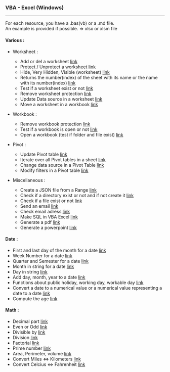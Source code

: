 
### VBA - Excel  (Windows)
---

For each resource, you have a .bas(vb) or a .md file.  
An example is provided if possible. => xlsx or xlsm file  

#### Various :

- Worksheet :

  - Add or del a worksheet [link](https://github.com/NicoDupont/Resources/blob/master/VBA-Excel/Various/add_or_del_worksheet.bas)
  - Protect / Unprotect a worksheet [link](https://github.com/NicoDupont/Resources/blob/master/VBA-Excel/Various/protect_worksheet.bas)
  - Hide, Very Hidden, Visible (worksheet) [link](https://github.com/NicoDupont/Resources/blob/master/VBA-Excel/Various/hide_visible_worksheet.bas)
  - Returns the number(index) of the sheet with its name or the name with its number(index) [link](https://github.com/NicoDupont/Resources/blob/master/VBA-Excel/Various/sheet_index_name.bas)
  - Test if a worksheet exist or not [link](https://github.com/NicoDupont/Resources/blob/master/VBA-Excel/Various/worksheet_exist.bas)
  - Remove worksheet protection [link](https://github.com/NicoDupont/Resources/blob/master/VBA-Excel/Various/remove_sheet_protection.bas)
  - Update Data source in a worksheet [link](https://github.com/NicoDupont/Resources/blob/master/VBA-Excel/Various/update_data.bas)
  - Move a worksheet in a workbook [link](https://github.com/NicoDupont/Resources/blob/master/VBA-Excel/Various/move_worksheet.bas)

- Workbook :

  - Remove workbook protection [link](https://github.com/NicoDupont/Resources/blob/master/VBA-Excel/Various/remove_workbook_protection.bas)
  - Test if a workbook is open or not [link](https://github.com/NicoDupont/Resources/blob/master/VBA-Excel/Various/workbook_is_open.bas)
  - Open a workbook (test if folder and file exist) [link](https://github.com/NicoDupont/Resources/blob/master/VBA-Excel/Various/open_workbook.bas)

- Pivot :

  - Update Pivot table [link](https://github.com/NicoDupont/Resources/blob/master/VBA-Excel/Various/update_pivot.bas)
  - Iterate over all Pivot tables in a sheet [link](https://github.com/NicoDupont/Resources/blob/master/VBA-Excel/Various/iterate_over_pivot.bas)
  - Change data source in a Pivot Table [link](https://github.com/NicoDupont/Resources/blob/master/VBA-Excel/Various/change_data_source.bas)
  - Modify filters in a Pivot table [link](https://github.com/NicoDupont/Resources/blob/master/VBA-Excel/Various/modify_filter_pivot.bas)

- Miscellaneous :
  - Create a JSON file from a Range [link](https://github.com/NicoDupont/Resources/blob/master/VBA-Excel/Various/create_a_json_file.bas)
  - Check if a directory exist or not and if not create it [link](https://github.com/NicoDupont/Resources/blob/master/VBA-Excel/Various/check_directory.bas)
  - Check if a file exist or not [link](https://github.com/NicoDupont/Resources/blob/master/VBA-Excel/Various/check_file.bas)
  - Send an email [link](https://github.com/NicoDupont/Resources/blob/master/VBA-Excel/Various/send_email.bas)
  - Check email adress [link](https://github.com/NicoDupont/Resources/blob/master/VBA-Excel/Various/check_email.bas)
  - Make SQL in VBA Excel [link](https://github.com/NicoDupont/Resources/blob/master/VBA-Excel/Various/sql_example.bas)
  - Generate a pdf [link](https://github.com/NicoDupont/Resources/blob/master/VBA-Excel/Various/make_pdf.bas)
  - Generate a powerpoint [link](https://github.com/NicoDupont/Resources/blob/master/VBA-Excel/Various/make_powerpoint.bas)

#### Date :

- First and last day of the month for a date [link](https://github.com/NicoDupont/Resources/blob/master/VBA-Excel/Date/first_and_last_day_of_the_month.bas)
- Week Number for a date [link](https://github.com/NicoDupont/Resources/blob/master/VBA-Excel/Date/week_number.bas)
- Quarter and Semester for a date [link](https://github.com/NicoDupont/Resources/blob/master/VBA-Excel/Date/quarter_and_semester.bas)
- Month in string for a date [link](https://github.com/NicoDupont/Resources/blob/master/VBA-Excel/Date/month.bas)
- Day in string [link](https://github.com/NicoDupont/Resources/blob/master/VBA-Excel/Date/day.bas)
- Add day, month, year to a date [link](https://github.com/NicoDupont/Resources/blob/master/VBA-Excel/Date/add_day_month_year.bas)
- Functions about public holiday, working day, workable day [link](https://github.com/NicoDupont/Resources/blob/master/VBA-Excel/Date/public_holiday_working_workable_day.bas)
- Convert a date to a numerical value or a numerical value representing a date to a date [link](https://github.com/NicoDupont/Resources/blob/master/VBA-Excel/Date/num_to_date_or_date_to_num.bas)
- Compute the age [link](https://github.com/NicoDupont/Resources/blob/master/VBA-Excel/Date/compute_age.bas)

#### Math :

- Decimal part [link](https://github.com/NicoDupont/Resources/blob/master/VBA-Excel/Math/decimal_part.bas)
- Even or Odd [link](https://github.com/NicoDupont/Resources/blob/master/VBA-Excel/Math/is_even_or_odd.bas)
- Divisible by [link](https://github.com/NicoDupont/Resources/blob/master/VBA-Excel/Math/is_divisible.bas)
- Division [link](https://github.com/NicoDupont/Resources/blob/master/VBA-Excel/Math/division.bas)
- Factorial [link](https://github.com/NicoDupont/Resources/blob/master/VBA-Excel/Math/factorial.bas)
- Prime number [link](https://github.com/NicoDupont/Resources/blob/master/VBA-Excel/Math/is_prime.bas)
- Area, Perimeter, volume [link](https://github.com/NicoDupont/Resources/blob/master/VBA-Excel/Math/geometry.bas)
- Convert Miles <=> Kilometers [link](https://github.com/NicoDupont/Resources/blob/master/VBA-Excel/Math/convert_miles_kilometers.bas)
- Convert Celcius <=> Fahrenheit [link](https://github.com/NicoDupont/Resources/blob/master/VBA-Excel/Math/convert_celcius_fahrenheit.bas)
